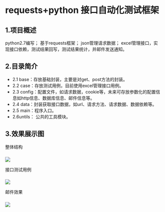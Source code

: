 requests+python 接口自动化测试框架
====
1.项目概述
-------
python2.7编写；
基于requests框架；
json管理请求数据；
excel管理接口，实现接口依赖，测试结果回写，测试结果统计，并邮件发送通知。

###
2.目录简介
-------
* 2.1 base：存放基础封装，主要是对get、post方法的封装。
* 2.2 case：存放测试用例，目前使用excel管理接口用例。
* 2.3 config：配置文件，如请求数据，cookie等，未来可存放参数化的配置信息如http信息、数据库信息、邮件信息等。
* 2.4 data：封装获取接口数据，如url、请求方法、请求数据、数据依赖等。
* 2.5 main：程序入口。
* 2.6untils： 公共的工具模块。


3.效果展示图
-------
整体结构
###
![](https://github.com/hanyguoguo/interfacePython/image/tree.png)

接口测试用例
###
![](https://github.com/hanyguoguo/interfacePython/image/case.png)

邮件效果
###
![](https://github.com/hanyguoguo/interfacePython/image/email.png)
